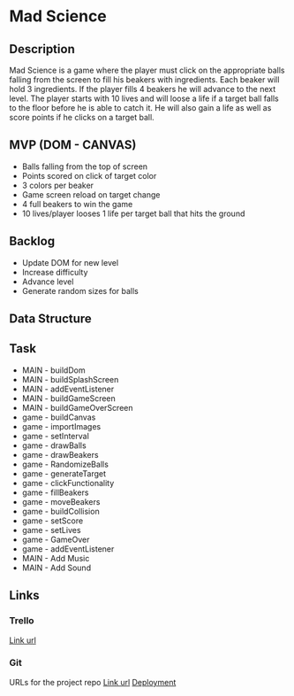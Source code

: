 # Mad Science

## Description
Mad Science is a game where the player must click on the appropriate balls falling from the screen to fill his beakers with ingredients. Each beaker will hold 3 ingredients. If the player fills 4 beakers he will advance to the next level.  The player starts with 10 lives and will loose a life if a target ball falls to the floor before he is able to catch it. He will also gain a life as well as score points if he clicks on a target ball.

## MVP (DOM - CANVAS)

- Balls falling from the top of screen
- Points scored on click of target color
- 3 colors per beaker
- Game screen reload on target change
- 4 full beakers to win the game
- 10 lives/player looses 1 life per target ball that hits the ground

## Backlog

- Update DOM for new level
- Increase difficulty
- Advance level
- Generate random sizes for balls

## Data Structure


## Task

- MAIN - buildDom
- MAIN - buildSplashScreen
- MAIN - addEventListener
- MAIN - buildGameScreen
- MAIN - buildGameOverScreen
- game - buildCanvas
- game - importImages
- game - setInterval
- game - drawBalls
- game - drawBeakers
- game - RandomizeBalls
- game - generateTarget
- game - clickFunctionality
- game - fillBeakers
- game - moveBeakers
- game - buildCollision
- game - setScore
- game - setLives
- game - GameOver
- game - addEventListener
- MAIN - Add Music
- MAIN - Add Sound

## Links

### Trello
[Link url](https://trello.com/b/YK9Q8jrP/mad-science)

### Git
URLs for the project repo
[Link url](https://github.com/colorpulse6/mad-science)
[Deployment](https://colorpulse6.github.io/mad-science/)
